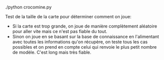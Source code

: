 ./python crocomine.py

Test de la taille de la carte pour déterminer comment on joue:
- Si la carte est trop grande, on joue de manière complètement aléatoire pour aller vite mais ce n'est pas fiable du tout.
- Sinon on joue en se basant sur la base de connaissance en l'alimentant avec toutes les informations qu'on récupère,
on teste tous les cas possibles et on prend en compte celui qui renvoie le plus petit nombre de modèle. C'est long mais très fiable.
